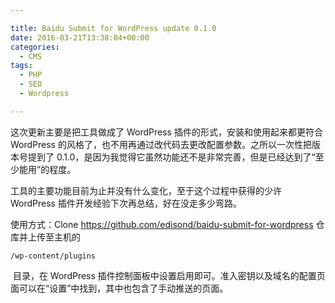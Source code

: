 ```yaml
---

title: Baidu Submit for WordPress update 0.1.0
date: 2016-03-21T13:38:04+00:00
categories:
  - CMS
tags:
  - PHP
  - SEO
  - Wordpress

---
```




这次更新主要是把工具做成了 WordPress 插件的形式，安装和使用起来都更符合 WordPress 的风格了，也不用再通过改代码去更改配置参数。之所以一次性把版本号提到了 0.1.0，是因为我觉得它虽然功能还不是非常完善，但是已经达到了“至少能用”的程度。

工具的主要功能目前为止并没有什么变化，至于这个过程中获得的少许 WordPress 插件开发经验下次再总结，好在没走多少弯路。

使用方式：Clone <a href="https://github.com/edisond/baidu-submit-for-wordpress" target="_blank">https://github.com/edisond/baidu-submit-for-wordpress</a> 仓库并上传至主机的 

```
/wp-content/plugins
```

 目录，在 WordPress 插件控制面板中设置启用即可。准入密钥以及域名的配置页面可以在“设置”中找到，其中也包含了手动推送的页面。
